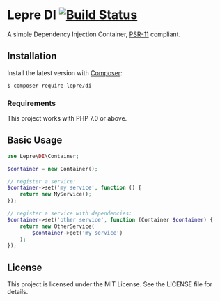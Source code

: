 # Lepre DI [![Build Status](https://travis-ci.org/leprephp/di.svg?branch=master)](https://travis-ci.org/leprephp/di)

A simple Dependency Injection Container, [PSR-11][psr11] compliant.

## Installation

Install the latest version with [Composer][composer]:

```
$ composer require lepre/di
```

### Requirements

This project works with PHP 7.0 or above.

## Basic Usage

```php
use Lepre\DI\Container;

$container = new Container();

// register a service:
$container->set('my service', function () {
    return new MyService();
});

// register a service with dependencies:
$container->set('other service', function (Container $container) {
    return new OtherService(
        $container->get('my service')
    );
});
```

## License

This project is licensed under the MIT License. See the LICENSE file for details.

[composer]: https://getcomposer.org/
[psr11]: http://www.php-fig.org/psr/psr-11/
